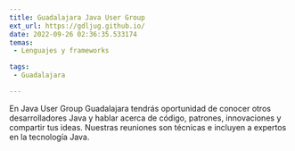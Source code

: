 ```yaml
---
title: Guadalajara Java User Group
ext_url: https://gdljug.github.io/
date: 2022-09-26 02:36:35.533174
temas:
 - Lenguajes y frameworks

tags:
 - Guadalajara

---
```


En Java User Group Guadalajara tendrás oportunidad de conocer otros desarrolladores Java y hablar acerca de código, patrones, innovaciones y compartir tus ideas. Nuestras reuniones son técnicas e incluyen a expertos en la tecnología Java.

    